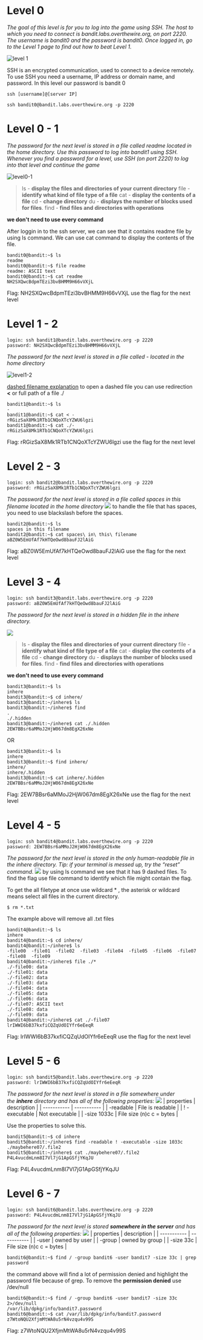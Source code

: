# Level 0 
*The goal of this level is for you to log into the game using SSH. The host to which you need to connect is bandit.labs.overthewire.org, on port 2220. The username is bandit0 and the password is bandit0. Once logged in, go to the Level 1 page to find out how to beat Level 1.*

![level 1](https://lh3.googleusercontent.com/vpkDm4ElFGg6z_2JKtRwl9C7cQRbORi8r9zXLHqAs3T38eQS6QS52WKkx0oVAVHBeJr2HvZNgFxc1g1fl3H1a3WdHfb1-pf__6mBflMefl_V-TZyffbvz8h83DGujx1hHLKkYn5-RmqN3tkm5c1MhME)

SSH is an encrypted communication, used to connect to a device remotely.
To use SSH you need a username, IP address or domain name, and password.
In this level our password is bandit 0
```console
ssh [username]@[server IP]
```
```console
ssh bandit0@bandit.labs.overthewire.org -p 2220
```

# Level  0 - 1
*The password for the next level is stored in a file called readme located in the home directory. Use this password to log into bandit1 using SSH. Whenever you find a password for a level, use SSH (on port 2220) to log into that level and continue the game*

![level0-1](https://lh4.googleusercontent.com/s0NxVXkq9TlxyKjQK8psUwrim2SrZcWMm4wZSbkVSIfV08WJF0Je6toSf5NFwLHZK-COQISy_iaZRUVMxfvzqQx5PdCPRX8imYDdBFFyPa6bWn6m9d8vNsSZ0WZD-qMn94Uro3FqY9XFd76VLOVSBEQ)

> ls - **display the files and directories of your current directory**
> file - **identify what kind of file type of a file**
> cat - **display the contents of a file**
> cd - **change directory**
> du - **displays the number of blocks used for files**.
> find - **find files and directories with operations**

**we don't need to use every command**

After loggin in to the ssh server, we can see that it contains readme file by using ls command. We can use cat command to display the contents of the file.

```console
bandit0@bandit:~$ ls                                                                                                    readme                                                                                                                  bandit0@bandit:~$ file readme                                                                                           readme: ASCII text                                                                                                      bandit0@bandit:~$ cat readme                                                                                            NH2SXQwcBdpmTEzi3bvBHMM9H66vVXjL
```
Flag: NH2SXQwcBdpmTEzi3bvBHMM9H66vVXjL
use the flag for the next level

# Level 1 - 2
```console
login: ssh bandit1@bandit.labs.overthewire.org -p 2220
password: NH2SXQwcBdpmTEzi3bvBHMM9H66vVXjL
```
*The password for the next level is stored in a file called - located in the home directory*

![level1-2](https://lh4.googleusercontent.com/5N3pZo_X6L-QH6_xC-nk4BhD1w6Y2F2MJLJ_SMgMfmSUI06AfoX-YPObTOQWTJL1N2M_pQPZkuNdHPPZL4TxnHabUXVFrjbEvdi23Rr7rVWbI94RVxTUbtBduRGdRLHogYG65eJZZnHJHw6nL4yFOSQ)

[dashed filename explanation](https://www.webservertalk.com/dashed-filename)
to open a dashed file you can use redirection **<** or full path of a file ./
```console
bandit1@bandit:~$ ls
-
bandit1@bandit:~$ cat < -
rRGizSaX8Mk1RTb1CNQoXTcYZWU6lgzi
bandit1@bandit:~$ cat ./-
rRGizSaX8Mk1RTb1CNQoXTcYZWU6lgzi
```
Flag: rRGizSaX8Mk1RTb1CNQoXTcYZWU6lgzi
use the flag for the next level

# Level 2 - 3
```console
login: ssh bandit2@bandit.labs.overthewire.org -p 2220
password: rRGizSaX8Mk1RTb1CNQoXTcYZWU6lgzi
```
*The password for the next level is stored in a file called spaces in this filename located in the home directory*
**![](https://lh4.googleusercontent.com/ie5Gx_SrEzG62BfYMNPH_15HAWkT9T1xDuXHzBWv02erQx-qELtNIoWq_D4mtBhKlLosqLcf1BwMCq-18ewn03FTdeOSxxnZv3LNFsPxw3F3CwGK9iv4b8ENqAiqukUBjRcnWIYyRAJEmsIpUCkFVDM)**
to handle the file that has spaces, you need to use blackslash before the spaces.
```console
bandit2@bandit:~$ ls
spaces in this filename
bandit2@bandit:~$ cat spaces\ in\ this\ filename
aBZ0W5EmUfAf7kHTQeOwd8bauFJ2lAiG
```
Flag: aBZ0W5EmUfAf7kHTQeOwd8bauFJ2lAiG
use the flag for the next level

# Level 3 - 4
```console
login: ssh bandit3@bandit.labs.overthewire.org -p 2220
password: aBZ0W5EmUfAf7kHTQeOwd8bauFJ2lAiG
```
*The password for the next level is stored in a hidden file in the inhere directory.*

**![](https://lh3.googleusercontent.com/VZmrYxgPhNL5H-q8Ecy9wgKOkeyXXF7ARJr_oi5aptbuzx7WgAdWd_-SijmVAqgKT6ssIkBlXqFIHgvewa1s6s5SlRMyt0fFZBDeD4rJObK5lCE5d2389Zg3RAyOhHFe-29Vj3bFK9e8cRJTXlkiJOU)**

> ls - **display the files and directories of your current directory**
> file - **identify what kind of file type of a file**
> cat - **display the contents of a file**
> cd - **change directory**
> du - **displays the number of blocks used for files**.
> find - **find files and directories with operations**

**we don't need to use every command**

```console
bandit3@bandit:~$ ls
inhere
bandit3@bandit:~$ cd inhere/
bandit3@bandit:~/inhere$ ls
bandit3@bandit:~/inhere$ find
.
./.hidden
bandit3@bandit:~/inhere$ cat ./.hidden
2EW7BBsr6aMMoJ2HjW067dm8EgX26xNe
```
OR
```console
bandit3@bandit:~$ ls
inhere
bandit3@bandit:~$ find inhere/
inhere/
inhere/.hidden
bandit3@bandit:~$ cat inhere/.hidden
2EW7BBsr6aMMoJ2HjW067dm8EgX26xNe
```
Flag: 2EW7BBsr6aMMoJ2HjW067dm8EgX26xNe
use the flag for the next level

# Level 4 - 5
```console
login: ssh bandit4@bandit.labs.overthewire.org -p 2220
password: 2EW7BBsr6aMMoJ2HjW067dm8EgX26xNe
```
*The password for the next level is stored in the only human-readable file in the inhere directory. Tip: if your terminal is messed up, try the “reset” command.*
**![](https://lh4.googleusercontent.com/ncJDQeTAvLB60XPbaPzuQDe3v6EfIMYwe5Xcbe1KUz5aqT9qkH0YWwy7I0c3joUxqdf7MmBh2HYbiRjEFHj0d4TaidU-P7qvX0WqJe3r9KBVrENU-58VKp90cmmjZjDt0WseKZp0uUtbrWaHeLo1I8Y)**
by using ls command we see that it has 9 dashed files. To find the flag use file command to identify which file might contain the flag.

To get the all filetype at once use wildcard * , the asterisk or wildcard means select all files in the current directory.
```console
$ rm *.txt
```
The example above will remove all .txt files

```console
bandit4@bandit:~$ ls
inhere
bandit4@bandit:~$ cd inhere/
bandit4@bandit:~/inhere$ ls
-file00  -file01  -file02  -file03  -file04  -file05  -file06  -file07  -file08  -file09
bandit4@bandit:~/inhere$ file ./*
./-file00: data
./-file01: data
./-file02: data
./-file03: data
./-file04: data
./-file05: data
./-file06: data
./-file07: ASCII text
./-file08: data
./-file09: data
bandit4@bandit:~/inhere$ cat ./-file07
lrIWWI6bB37kxfiCQZqUdOIYfr6eEeqR
```
Flag: lrIWWI6bB37kxfiCQZqUdOIYfr6eEeqR
use the flag for the next level

# Level 5 - 6
```console
login: ssh bandit5@bandit.labs.overthewire.org -p 2220
password: lrIWWI6bB37kxfiCQZqUdOIYfr6eEeqR
```
*The password for the next level is stored in a file somewhere under the **inhere** directory and has all of the following properties:*
**![](https://lh6.googleusercontent.com/K5vblHlYs1ym20AoC86X2FoACiCuFMHOe2du1Y3tD1wMujTvDDrE2rFn1PKr8hwrmvNJLTPeIEldAm7z44ef_OWjpFKkw4Jiqpi1OQ-CwuIpLsoyLmqXf2txHYYbP5pGyulo4zj8uLaqFeUIOiHrnI8)**
| properties | description |
| ----------- | ----------- |
| -readable | File is readable |
| ! -executable | Not executable |
| -size 1033c | File size (n)c c = bytes |

Use the properties to solve this.
```console
bandit5@bandit:~$ cd inhere
bandit5@bandit:~/inhere$ find -readable ! -executable -size 1033c
./maybehere07/.file2
bandit5@bandit:~/inhere$ cat ./maybehere07/.file2
P4L4vucdmLnm8I7Vl7jG1ApGSfjYKqJU
```
Flag: P4L4vucdmLnm8I7Vl7jG1ApGSfjYKqJU

# Level 6 - 7
```console
login: ssh bandit6@bandit.labs.overthewire.org -p 2220
password: P4L4vucdmLnm8I7Vl7jG1ApGSfjYKqJU
```
*The password for the next level is stored **somewhere in the server** and has all of the following properties:*
**![](https://lh5.googleusercontent.com/eyPvjyksKeuB70x7pajlGbjGQJL1vbReN7nDeBJx8jluyMx0dpXPqSiJpxoOYUb0raqpVxmEiT44TuTJLyKozzMhbc3O29FkOhqamwYzjOroQYbkrQ5DMELGV8wHBgGGcQGzOaezF546ZKkvra8_QG0)**
| properties | description |
| ----------- | ----------- |
| -user | owned by user |
| -group | owned by group |
| -size 33c | File size (n)c c = bytes |

```console
bandit6@bandit:~$ find / -group bandit6 -user bandit7 -size 33c | grep password
```
the command above will find a lot of permission denied and highlight the password file because of grep. To remove the **permission denied** use /dev/null
```console
bandit6@bandit:~$ find / -group bandit6 -user bandit7 -size 33c 2>/dev/null
/var/lib/dpkg/info/bandit7.password
bandit6@bandit:~$ cat /var/lib/dpkg/info/bandit7.password
z7WtoNQU2XfjmMtWA8u5rN4vzqu4v99S
```
Flag: z7WtoNQU2XfjmMtWA8u5rN4vzqu4v99S